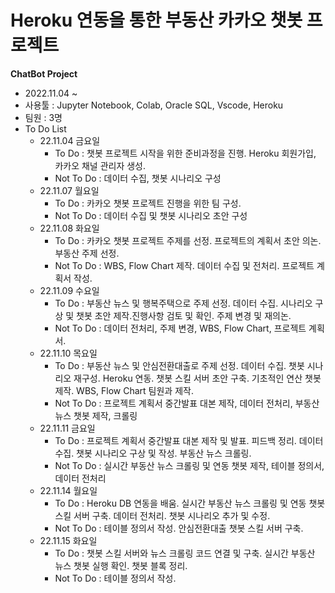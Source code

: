 # Heroku 연동을 통한 부동산 카카오 챗봇 프로젝트

**ChatBot Project**
+ 2022.11.04 ~
+ 사용툴 : Jupyter Notebook, Colab, Oracle SQL, Vscode, Heroku
+ 팀원 : 3명
+ To Do List 
    - 22.11.04 금요일
        + To Do : 챗봇 프로젝트 시작을 위한 준비과정을 진행. Heroku 회원가입, 카카오 채널 관리자 생성.
        + Not To Do : 데이터 수집, 챗봇 시나리오 구성
    - 22.11.07 월요일
        + To Do :  카카오 챗봇 프로젝트 진행을 위한 팀 구성.
        + Not To Do : 데이터 수집 및 챗봇 시나리오 초안 구성 
    - 22.11.08 화요일
        + To Do : 카카오 챗봇 프로젝트 주제를 선정. 프로젝트의 계획서 초안 의논. 부동산 주제 선정.
        + Not To Do : WBS, Flow Chart 제작. 데이터 수집 및 전처리. 프로젝트 계획서 작성.
    - 22.11.09 수요일
        + To Do : 부동산 뉴스 및 행복주택으로 주제 선정. 데이터 수집. 시나리오 구상 및 챗봇 초안 제작.진행사항 검토 및 확인. 주제 변경 및 재의논.
        + Not To Do : 데이터 전처리, 주제 변경, WBS, Flow Chart, 프로젝트 계획서.
    - 22.11.10 목요일
        + To Do : 부동산 뉴스 및 안심전환대출로 주제 선정. 데이터 수집. 챗봇 시나리오 재구성. Heroku 연동. 챗봇 스킬 서버 초안 구축. 기초적인 연산 챗봇 제작. WBS, Flow Chart 팀원과 제작.
        + Not To Do : 프로젝트 계획서 중간발표 대본 제작, 데이터 전처리, 부동산 뉴스 챗봇 제작, 크롤링
    - 22.11.11 금요일
        + To Do : 프로젝트 계획서 중간발표 대본 제작 및 발표. 피드백 정리. 데이터 수집. 챗봇 시나리오 구상 및 작성. 부동산 뉴스 크롤링. 
        + Not To Do : 실시간 부동산 뉴스 크롤링 및 연동 챗봇 제작, 테이블 정의서, 데이터 전처리
    - 22.11.14 월요일
        + To Do : Heroku DB 연동을 배움. 실시간 부동산 뉴스 크롤링 및 연동 챗봇 스킬 서버 구축. 데이터 전처리. 챗봇 시나리오 추가 및 수정.
        + Not To Do : 테이블 정의서 작성. 안심전환대출 챗봇 스킬 서버 구축.
    - 22.11.15 화요일
        + To Do : 챗봇 스킬 서버와 뉴스 크롤링 코드 연결 및 구축. 실시간 부동산 뉴스 챗봇 실행 확인. 챗봇 블록 정리.
        + Not To Do : 테이블 정의서 작성.  